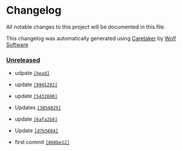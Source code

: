 # Changelog

All notable changes to this project will be documented in this file.


This changelog was automatically generated using [Caretaker](https://github.com/DevelopersToolbox/caretaker) by [Wolf Software](https://github.com/WolfSoftware)

### [Unreleased](https://github.com/DockerToolbox/terraform-latest/compare/v0.1.0...HEAD)

- udpate [`[head]`](https://github.com/DockerToolbox/terraform-latest/commit/)

- update [`[9945292]`](https://github.com/DockerToolbox/terraform-latest/commit/994529222ff4cee0b435029209624332120d8380)

- update [`[5432690]`](https://github.com/DockerToolbox/terraform-latest/commit/54326906a83461855b9c669a5618a6264d6cb925)

- Updates [`[3854829]`](https://github.com/DockerToolbox/terraform-latest/commit/38548291f0eae2577bef4dfe7604da7f0046c11a)

- update [`[6afa2b8]`](https://github.com/DockerToolbox/terraform-latest/commit/6afa2b8ead32f643b1bf22e31f6cae8e74cf2222)

- Update [`[d7b5604]`](https://github.com/DockerToolbox/terraform-latest/commit/d7b5604e840eda93e486f54f17503eff56a1c486)

- first commit [`[068be12]`](https://github.com/DockerToolbox/terraform-latest/commit/068be1209847eceb0cc228df8f9cea8c1a933d3d)

